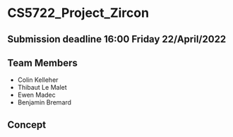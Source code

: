 # CS5722_Project_Zircon

## Submission deadline 16:00 Friday 22/April/2022

## Team Members 
- Colin Kelleher
- Thibaut Le Malet
- Ewen Madec
- Benjamin Bremard

## Concept
